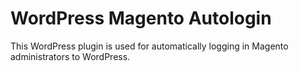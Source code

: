 WordPress Magento Autologin
==========================

This WordPress plugin is used for automatically logging in Magento administrators to WordPress.
